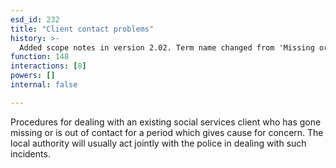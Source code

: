 ```yaml
---
esd_id: 232
title: "Client contact problems"
history: >-
  Added scope notes in version 2.02. Term name changed from 'Missing or out of contact client' to 'Social services - client contact problems' in version 3.00.  Change of name from 'Social services - client contact problems' to 'Social care - client contact problems' in version 3.07. Name changed to @client contact problems' in version 4.00.
function: 148
interactions: [8]
powers: []
internal: false

---
```


Procedures for dealing with an existing social services client who has gone missing or is out of contact for a period which gives cause for concern.  The local authority will usually act jointly with the police in dealing with such incidents.

